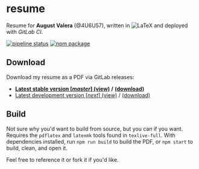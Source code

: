 # resume

Resume for **August Valera** (@4U6U57), written in
![LaTeX](https://latex.codecogs.com/gif.latex?\LaTeX) and deployed with *GitLab
CI*.

[![pipeline status](https://gitlab.com/4U6U57/resume/badges/master/pipeline.svg)](https://gitlab.com/4U6U57/resume/commits/master)
[![npm package](https://img.shields.io/npm/v/@4u6u57/resume.svg)](http://npmjs.com/package/@4u6u57/resume)

## Download

Download my resume as a PDF via GitLab releases:

- [**Latest stable version \[*master*\]
  (view)**](https://gitlab.com/4U6U57/resume/builds/artifacts/master/file/resume.pdf?job=deploy)
  **/**
  [**(download)**](https://gitlab.com/4U6U57/resume/builds/artifacts/master/raw/resume.pdf?job=deploy)
- [Latest development version \[*next*\]
  (view)](https://gitlab.com/4U6U57/resume/builds/artifacts/next/file/resume.pdf?job=deploy)
  /
  [(download)](https://gitlab.com/4U6U57/resume/builds/artifacts/next/raw/resume.pdf?job=deploy)

## Build

Not sure why you'd want to build from source, but you can if you want. Requires
the `pdflatex` and `latexmk` tools found in `texlive-full`. With dependencies
installed, run `npm run build` to build the PDF, or `npm start` to build, clean,
and open it.

Feel free to reference it or fork it if you'd like.
